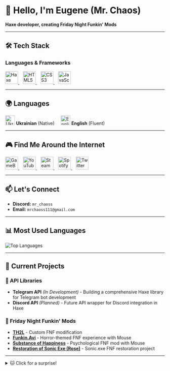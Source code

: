 # 👋 Hello, I'm Eugene (Mr. Chaos)

**Haxe developer, creating Friday Night Funkin' Mods**

---

## 🛠️ Tech Stack

### Languages & Frameworks
<p align="left">
  <a href="https://haxe.org" title="Haxe">
    <img src="https://upload.wikimedia.org/wikipedia/commons/thumb/8/89/Haxe_logo.svg/800px-Haxe_logo.svg.png" width="40" height="40" alt="Haxe"/>
  </a>
  &nbsp;&nbsp;
  <a href="https://html.spec.whatwg.org/" title="HTML5">
    <img src="https://cdn.jsdelivr.net/gh/devicons/devicon/icons/html5/html5-original.svg" width="40" height="40" alt="HTML5"/>
  </a>
  &nbsp;&nbsp;
  <a href="https://drafts.csswg.org/" title="CSS3">
    <img src="https://upload.wikimedia.org/wikipedia/commons/thumb/6/62/CSS3_logo.svg/512px-CSS3_logo.svg.png" width="40" height="40" alt="CSS3"/>
  </a>
  &nbsp;&nbsp;
  <a href="https://developer.mozilla.org/en-US/docs/Web/JavaScript" title="JavaScript">
    <img src="https://upload.wikimedia.org/wikipedia/commons/thumb/9/99/Unofficial_JavaScript_logo_2.svg/80px-Unofficial_JavaScript_logo_2.svg.png" width="40" height="40" alt="JavaScript"/>
  </a>
</p>

---

## 🌍 Languages

<p align="left">
  <img src="https://uxwing.com/wp-content/themes/uxwing/download/flags-landmarks/ukraine-flag-round-circle-icon.png" width="30" height="30" alt="Ukrainian"/> 
  <strong>Ukrainian</strong> (Native)
  &nbsp;&nbsp;&nbsp;
  <img src="https://i.imgur.com/wk7f8Ic.png" width="30" height="30" alt="English"/> 
  <strong>English</strong> (Fluent)
</p>

---

## 🎮 Find Me Around the Internet

<p align="left">
  <a href="https://gamebanana.com/members/3160716" title="GameBanana Profile">
    <img src="https://images.gamebanana.com/static/img/favicon/256x256.png" width="40" height="40" alt="GameBanana"/>
  </a>
  &nbsp;&nbsp;
  <a href="https://www.youtube.com/channel/UCTNBIOrzz1HuH9fDQhFFa-A" title="YouTube Channel">
    <img src="https://i.imgur.com/GUaL8pM.png" width="40" height="40" alt="YouTube"/>
  </a>
  &nbsp;&nbsp;
  <a href="https://steamcommunity.com/profiles/76561199218536719/" title="Steam Profile">
    <img src="https://upload.wikimedia.org/wikipedia/commons/thumb/8/83/Steam_icon_logo.svg/640px-Steam_icon_logo.svg.png" width="40" height="40" alt="Steam"/>
  </a>
  &nbsp;&nbsp;
  <a href="https://open.spotify.com/user/312ethrxjgpdjizeescj6ktxu634?si=e7bbce3bc10141cd" title="Spotify Profile">
    <img src="https://play-lh.googleusercontent.com/P2VMEenhpIsubG2oWbvuLGrs0GyyzLiDosGTg8bi8htRXg9Uf0eUtHiUjC28p1jgHzo" width="40" height="40" alt="Spotify"/>
  </a>
  &nbsp;&nbsp;
  <a href="https://twitter.com/Mr_Chaos3" title="Twitter Profile">
    <img src="https://upload.wikimedia.org/wikipedia/commons/thumb/6/6f/Logo_of_Twitter.svg/1245px-Logo_of_Twitter.svg.png" width="40" height="40" alt="Twitter"/>
  </a>
</p>

---

## 📫 Let's Connect

- **Discord:** `mr_chaoss`
- **Email:** `mrchaoss111@gmail.com`

---

## 📊 Most Used Languages

![Top Languages](https://github-readme-stats.vercel.app/api/top-langs/?username=mrchaoss1&layout=compact&theme=radical)

---

## 🎯 Current Projects

### 🔧 API Libraries
- **Telegram API** *(In Development)* - Building a comprehensive Haxe library for Telegram bot development
- **Discord API** *(Planned)* - Future API wrapper for Discord integration in Haxe

### 🎵 Friday Night Funkin' Mods
- **[TH2L](https://gamebanana.com/mods/557282)** - Custom FNF modification
- **[Funkin.Avi](https://youtu.be/20Tx0YhJda0?t=4156)** - Horror-themed FNF experience with Mouse
- **[Substance of Happiness](https://gamebanana.com/mods/523857)** - Psychological FNF mod with Mouse
- **[Restoration of Sonic Exe (Rose)](https://fridaynightfunking.fandom.com/wiki/Restoration_Of_Sonic.EXE)** - Sonic.exe FNF restoration project

---

<details>
  <summary>🐱 Click for a surprise!</summary>
  <br>
  <p align="center">
    <strong>meow.</strong>
    <br><br>
    <img src="https://media.giphy.com/media/JIX9t2j0ZTN9S/giphy.gif" width="200" alt="Cat gif"/>
  </p>
</details>
